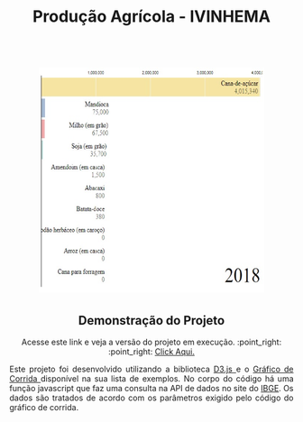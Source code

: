 <h1 align="center">Produção Agrícola - IVINHEMA</h1>

<h1 align="center">
  <br>
  <img src="img/printGrafico.jpg" alt="Grafico Corrida" height="400" width="400">
  <br>
</h1>
  
<h2 align="center">Demonstração do Projeto</h2>
<p align="center"> Acesse este link e veja a versão do projeto em execução. :point_right: :point_right: <a href="https://grafico-corrida-ivinhema-producao-agricola-g9ju4t5xk-rtmoresco.vercel.app/">Click Aqui. </a> </p>



<p align="justify"> Este projeto foi desenvolvido utilizando a biblioteca <a href="https://d3js.org/"> D3.js </a> e o <a href="https://observablehq.com/@d3/gallery"> Gráfico de Corrida </a> disponível na sua lista de exemplos.
No corpo do código há uma função javascript que faz uma consulta na API de dados no site do <a href="https://servicodados.ibge.gov.br/api/docs/agregados?versao=3#api-acervo"> IBGE</a>. Os dados são tratados de acordo com os parâmetros exigido pelo código do gráfico de corrida. </p>




